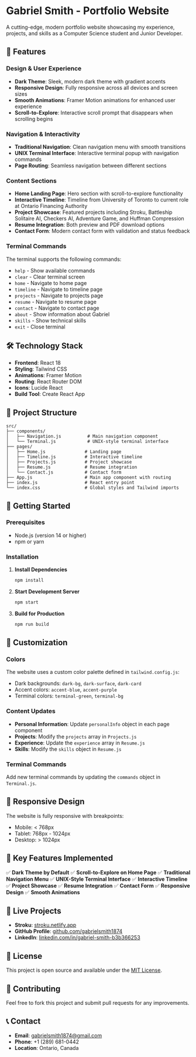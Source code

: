 # Gabriel Smith - Portfolio Website

A cutting-edge, modern portfolio website showcasing my experience, projects, and skills as a Computer Science student and Junior Developer.

## 🚀 Features

### Design & User Experience
- **Dark Theme**: Sleek, modern dark theme with gradient accents
- **Responsive Design**: Fully responsive across all devices and screen sizes
- **Smooth Animations**: Framer Motion animations for enhanced user experience
- **Scroll-to-Explore**: Interactive scroll prompt that disappears when scrolling begins

### Navigation & Interactivity
- **Traditional Navigation**: Clean navigation menu with smooth transitions
- **UNIX Terminal Interface**: Interactive terminal popup with navigation commands
- **Page Routing**: Seamless navigation between different sections

### Content Sections
- **Home Landing Page**: Hero section with scroll-to-explore functionality
- **Interactive Timeline**: Timeline from University of Toronto to current role at Ontario Financing Authority
- **Project Showcase**: Featured projects including Stroku, Battleship Solitaire AI, Checkers AI, Adventure Game, and Huffman Compression
- **Resume Integration**: Both preview and PDF download options
- **Contact Form**: Modern contact form with validation and status feedback

### Terminal Commands
The terminal supports the following commands:
- `help` - Show available commands
- `clear` - Clear terminal screen
- `home` - Navigate to home page
- `timeline` - Navigate to timeline page
- `projects` - Navigate to projects page
- `resume` - Navigate to resume page
- `contact` - Navigate to contact page
- `about` - Show information about Gabriel
- `skills` - Show technical skills
- `exit` - Close terminal

## 🛠️ Technology Stack

- **Frontend**: React 18
- **Styling**: Tailwind CSS
- **Animations**: Framer Motion
- **Routing**: React Router DOM
- **Icons**: Lucide React
- **Build Tool**: Create React App

## 📁 Project Structure

```
src/
├── components/
│   ├── Navigation.js          # Main navigation component
│   └── Terminal.js            # UNIX-style terminal interface
├── pages/
│   ├── Home.js               # Landing page
│   ├── Timeline.js           # Interactive timeline
│   ├── Projects.js           # Project showcase
│   ├── Resume.js             # Resume integration
│   └── Contact.js            # Contact form
├── App.js                    # Main app component with routing
├── index.js                  # React entry point
└── index.css                 # Global styles and Tailwind imports
```

## 🚀 Getting Started

### Prerequisites
- Node.js (version 14 or higher)
- npm or yarn

### Installation

1. **Install Dependencies**
   ```bash
   npm install
   ```

2. **Start Development Server**
   ```bash
   npm start
   ```

3. **Build for Production**
   ```bash
   npm run build
   ```

## 🎨 Customization

### Colors
The website uses a custom color palette defined in `tailwind.config.js`:
- Dark backgrounds: `dark-bg`, `dark-surface`, `dark-card`
- Accent colors: `accent-blue`, `accent-purple`
- Terminal colors: `terminal-green`, `terminal-bg`

### Content Updates
- **Personal Information**: Update `personalInfo` object in each page component
- **Projects**: Modify the `projects` array in `Projects.js`
- **Experience**: Update the `experience` array in `Resume.js`
- **Skills**: Modify the `skills` object in `Resume.js`

### Terminal Commands
Add new terminal commands by updating the `commands` object in `Terminal.js`.

## 📱 Responsive Design

The website is fully responsive with breakpoints:
- Mobile: < 768px
- Tablet: 768px - 1024px
- Desktop: > 1024px

## 🎯 Key Features Implemented

✅ **Dark Theme by Default**
✅ **Scroll-to-Explore on Home Page**
✅ **Traditional Navigation Menu**
✅ **UNIX-Style Terminal Interface**
✅ **Interactive Timeline**
✅ **Project Showcase**
✅ **Resume Integration**
✅ **Contact Form**
✅ **Responsive Design**
✅ **Smooth Animations**

## 🔗 Live Projects

- **Stroku**: [stroku.netlify.app](https://stroku.netlify.app/)
- **GitHub Profile**: [github.com/gabrielsmith1874](https://github.com/gabrielsmith1874)
- **LinkedIn**: [linkedin.com/in/gabriel-smith-b3b366253](https://linkedin.com/in/gabriel-smith-b3b366253)

## 📄 License

This project is open source and available under the [MIT License](LICENSE).

## 🤝 Contributing

Feel free to fork this project and submit pull requests for any improvements.

## 📞 Contact

- **Email**: gabrielsmith1874@gmail.com
- **Phone**: +1 (289) 681-0442
- **Location**: Ontario, Canada